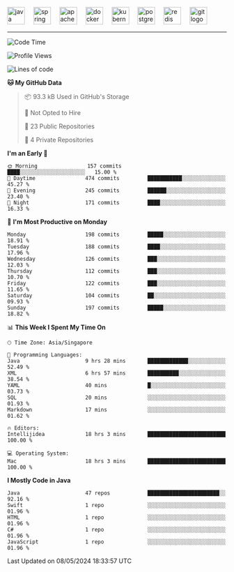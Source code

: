 <p align="left">
  <img src="https://cdn.jsdelivr.net/gh/devicons/devicon/icons/java/java-original.svg" height="40" alt="java logo"  />
  <img width="12" />
  <img src="https://cdn.jsdelivr.net/gh/devicons/devicon/icons/spring/spring-original.svg" height="40" alt="spring logo"  />
  <img width="12" />
  <img src="https://cdn.jsdelivr.net/gh/devicons/devicon/icons/apachekafka/apachekafka-original.svg" height="40" alt="apachekafka logo"  />
  <img width="12" />
  <img src="https://cdn.jsdelivr.net/gh/devicons/devicon/icons/docker/docker-original.svg" height="40" alt="docker logo"  />
  <img width="12" />
  <img src="https://cdn.jsdelivr.net/gh/devicons/devicon/icons/kubernetes/kubernetes-plain.svg" height="40" alt="kubernetes logo"  />
  <img width="12" />
  <img src="https://cdn.jsdelivr.net/gh/devicons/devicon/icons/postgresql/postgresql-original.svg" height="40" alt="postgresql logo"  />
  <img width="12" />
  <img src="https://cdn.jsdelivr.net/gh/devicons/devicon/icons/redis/redis-original.svg" height="40" alt="redis logo"  />
  <img width="12" />
  <img src="https://cdn.jsdelivr.net/gh/devicons/devicon/icons/git/git-original.svg" height="40" alt="git logo"  />
</p>


<!--<img src="https://media.giphy.com/media/LnQjpWaON8nhr21vNW/giphy.gif" width="60"> <em><b>I love connecting with different people</b> so if you want to say <b>hi, I'll be happy to meet you more!</b> 😊 </em> -->

---
<!--START_SECTION:waka-->
![Code Time](http://img.shields.io/badge/Code%20Time-1%2C975%20hrs%202%20mins-blue)

![Profile Views](http://img.shields.io/badge/Profile%20Views-0-blue)

![Lines of code](https://img.shields.io/badge/From%20Hello%20World%20I%27ve%20Written-593.0%20thousand%20lines%20of%20code-blue)

**🐱 My GitHub Data** 

> 📦 93.3 kB Used in GitHub's Storage 
 > 
> 🚫 Not Opted to Hire
 > 
> 📜 23 Public Repositories 
 > 
> 🔑 4 Private Repositories 
 > 
**I'm an Early 🐤** 

```text
🌞 Morning                157 commits         ████░░░░░░░░░░░░░░░░░░░░░   15.00 % 
🌆 Daytime                474 commits         ███████████░░░░░░░░░░░░░░   45.27 % 
🌃 Evening                245 commits         ██████░░░░░░░░░░░░░░░░░░░   23.40 % 
🌙 Night                  171 commits         ████░░░░░░░░░░░░░░░░░░░░░   16.33 % 
```
📅 **I'm Most Productive on Monday** 

```text
Monday                   198 commits         █████░░░░░░░░░░░░░░░░░░░░   18.91 % 
Tuesday                  188 commits         ████░░░░░░░░░░░░░░░░░░░░░   17.96 % 
Wednesday                126 commits         ███░░░░░░░░░░░░░░░░░░░░░░   12.03 % 
Thursday                 112 commits         ███░░░░░░░░░░░░░░░░░░░░░░   10.70 % 
Friday                   122 commits         ███░░░░░░░░░░░░░░░░░░░░░░   11.65 % 
Saturday                 104 commits         ██░░░░░░░░░░░░░░░░░░░░░░░   09.93 % 
Sunday                   197 commits         █████░░░░░░░░░░░░░░░░░░░░   18.82 % 
```


📊 **This Week I Spent My Time On** 

```text
🕑︎ Time Zone: Asia/Singapore

💬 Programming Languages: 
Java                     9 hrs 28 mins       █████████████░░░░░░░░░░░░   52.49 % 
XML                      6 hrs 57 mins       ██████████░░░░░░░░░░░░░░░   38.54 % 
YAML                     40 mins             █░░░░░░░░░░░░░░░░░░░░░░░░   03.73 % 
SQL                      20 mins             ░░░░░░░░░░░░░░░░░░░░░░░░░   01.93 % 
Markdown                 17 mins             ░░░░░░░░░░░░░░░░░░░░░░░░░   01.62 % 

🔥 Editors: 
Intellijidea             18 hrs 3 mins       █████████████████████████   100.00 % 

💻 Operating System: 
Mac                      18 hrs 3 mins       █████████████████████████   100.00 % 
```

**I Mostly Code in Java** 

```text
Java                     47 repos            ███████████████████████░░   92.16 % 
Swift                    1 repo              ░░░░░░░░░░░░░░░░░░░░░░░░░   01.96 % 
HTML                     1 repo              ░░░░░░░░░░░░░░░░░░░░░░░░░   01.96 % 
C#                       1 repo              ░░░░░░░░░░░░░░░░░░░░░░░░░   01.96 % 
JavaScript               1 repo              ░░░░░░░░░░░░░░░░░░░░░░░░░   01.96 % 
```




 Last Updated on 08/05/2024 18:33:57 UTC
<!--END_SECTION:waka-->


<!--
**SimakovIgor/SimakovIgor** is a ✨ _special_ ✨ repository because its `README.md` (this file) appears on your GitHub profile.

Here are some ideas to get you started:

- 🔭 I’m currently working on ...
- 🌱 I’m currently learning ...
- 👯 I’m looking to collaborate on ...
- 🤔 I’m looking for help with ...
- 💬 Ask me about ...
- 📫 How to reach me: ...
- 😄 Pronouns: ...
- ⚡ Fun fact: ...
-->
